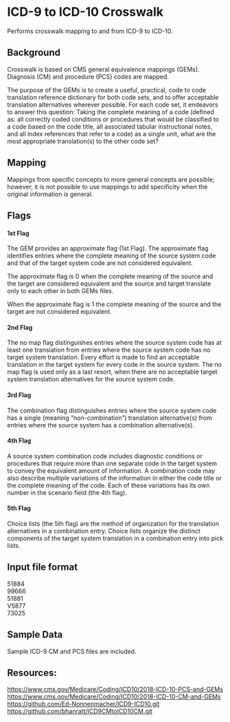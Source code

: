 # ICD-9 to ICD-10 Crosswalk

Performs crosswalk mapping to and from ICD-9 to ICD-10.  

## Background
Crosswalk is based on CMS general equivalence mappings (GEMs).
Diagnosis (CM) and procedure (PCS) codes are mapped.

The purpose of the GEMs is to create a useful, practical, 
code to code translation reference dictionary for both code 
sets, and to offer acceptable translation alternatives wherever 
possible. For each code set, it endeavors to answer this question: 
Taking the complete meaning of a code (defined as: all correctly 
coded conditions or procedures that would be classified to a code 
based on the code title, all associated tabular instructional notes, 
and all index references that refer to a code) as a single unit, what 
are the most appropriate translation(s) to the other code set?

## Mapping
Mappings from specific concepts to more general concepts are possible; 
however, it is not possible to use mappings to add specificity when 
the original information is general.

## Flags
#### 1st Flag
The GEM provides an approximate flag (1st Flag).  The approximate flag identifies 
entries where the complete meaning of the source system code and that 
of the target system code are not considered equivalent.  

The approximate flag is 0 when the complete meaning of the source and the 
target are considered equivalent and the source and target translate only 
to each other in both GEMs files.

When the approximate flag is 1 the complete meaning of the source and the 
target are not considered equivalent.

#### 2nd Flag
The no map flag distinguishes entries where the source system code has at 
least one translation from entries where the source system code has no 
target system translation. Every effort is made to find an acceptable 
translation in the target system for every code in the source system. 
The no map flag is used only as a last resort, when there are no acceptable 
target system translation alternatives for the source system code.

#### 3rd Flag
The combination flag distinguishes entries where the source system code has 
a single (meaning “non-combination”) translation alternative(s) from entries 
where the source system has a combination alternative(s).

#### 4th Flag
A source system combination code includes diagnostic conditions or procedures 
that require more than one separate code in the target system to convey the 
equivalent amount of information. A combination code may also describe multiple 
variations of the information in either the code title or the complete meaning 
of the code. Each of these variations has its own number in the scenario field 
(the 4th flag).

#### 5th Flag
Choice lists (the 5th flag) are the method of organization for the translation 
alternatives in a combination entry. Choice lists organize the distinct 
components of the target system translation in a combination entry 
into pick lists.

## Input file format
51884  
99666  
51881  
V5877  
73025  

## Sample Data
Sample ICD-9 CM and PCS files are included.

## Resources:
https://www.cms.gov/Medicare/Coding/ICD10/2018-ICD-10-PCS-and-GEMs
https://www.cms.gov/Medicare/Coding/ICD10/2018-ICD-10-CM-and-GEMs
https://github.com/Ed-Nonnenmacher/ICD9-ICD10.git
https://github.com/bhanratt/ICD9CMtoICD10CM.git


